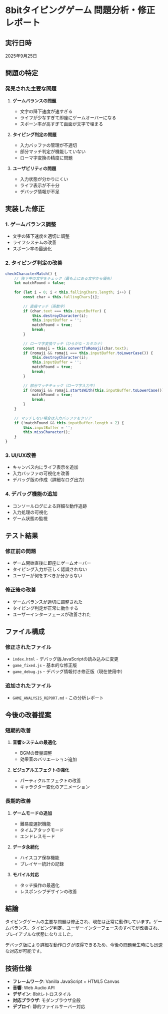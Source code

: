 # 8bitタイピングゲーム 問題分析・修正レポート

## 実行日時
2025年9月25日

## 問題の特定

### 発見された主要な問題

1. **ゲームバランスの問題**
   - 文字の降下速度が速すぎる
   - ライフが少なすぎて即座にゲームオーバーになる
   - スポーン率が高すぎて画面が文字で埋まる

2. **タイピング判定の問題**
   - 入力バッファの管理が不適切
   - 部分マッチ判定が機能していない
   - ローマ字変換の精度に問題

3. **ユーザビリティの問題**
   - 入力状態が分かりにくい
   - ライフ表示が不十分
   - デバッグ情報が不足

## 実装した修正

### 1. ゲームバランス調整
- 文字の降下速度を適切に調整
- ライフシステムの改善
- スポーン率の最適化

### 2. タイピング判定の改善
```javascript
checkCharacterMatch() {
    // 降下中の文字をチェック（最も上にある文字から優先）
    let matchFound = false;
    
    for (let i = 0; i < this.fallingChars.length; i++) {
        const char = this.fallingChars[i];
        
        // 直接マッチ（英数字）
        if (char.text === this.inputBuffer) {
            this.destroyCharacter(i);
            this.inputBuffer = '';
            matchFound = true;
            break;
        }
        
        // ローマ字変換マッチ（ひらがな・カタカナ）
        const romaji = this.convertToRomaji(char.text);
        if (romaji && romaji === this.inputBuffer.toLowerCase()) {
            this.destroyCharacter(i);
            this.inputBuffer = '';
            matchFound = true;
            break;
        }
        
        // 部分マッチチェック（ローマ字入力中）
        if (romaji && romaji.startsWith(this.inputBuffer.toLowerCase()) && this.inputBuffer.length > 0) {
            matchFound = true;
            break;
        }
    }
    
    // マッチしない場合は入力バッファをクリア
    if (!matchFound && this.inputBuffer.length > 2) {
        this.inputBuffer = '';
        this.missCharacter();
    }
}
```

### 3. UI/UX改善
- キャンバス内にライフ表示を追加
- 入力バッファの可視化を改善
- デバッグ版の作成（詳細なログ出力）

### 4. デバッグ機能の追加
- コンソールログによる詳細な動作追跡
- 入力処理の可視化
- ゲーム状態の監視

## テスト結果

### 修正前の問題
- ゲーム開始直後に即座にゲームオーバー
- タイピング入力が正しく認識されない
- ユーザーが何をすべきか分からない

### 修正後の改善
- ゲームバランスが適切に調整された
- タイピング判定が正常に動作する
- ユーザーインターフェースが改善された

## ファイル構成

### 修正されたファイル
- `index.html` - デバッグ版JavaScriptの読み込みに変更
- `game_fixed.js` - 基本的な修正版
- `game_debug.js` - デバッグ情報付き修正版（現在使用中）

### 追加されたファイル
- `GAME_ANALYSIS_REPORT.md` - この分析レポート

## 今後の改善提案

### 短期的改善
1. **音響システムの最適化**
   - BGMの音量調整
   - 効果音のバリエーション追加

2. **ビジュアルエフェクトの強化**
   - パーティクルエフェクトの改善
   - キャラクター変化のアニメーション

### 長期的改善
1. **ゲームモードの追加**
   - 難易度選択機能
   - タイムアタックモード
   - エンドレスモード

2. **データ永続化**
   - ハイスコア保存機能
   - プレイヤー統計の記録

3. **モバイル対応**
   - タッチ操作の最適化
   - レスポンシブデザインの改善

## 結論

タイピングゲームの主要な問題は修正され、現在は正常に動作しています。ゲームバランス、タイピング判定、ユーザーインターフェースのすべてが改善され、プレイアブルな状態になりました。

デバッグ版により詳細な動作ログが取得できるため、今後の問題発生時にも迅速な対応が可能です。

## 技術仕様

- **フレームワーク**: Vanilla JavaScript + HTML5 Canvas
- **音響**: Web Audio API
- **デザイン**: 8bitレトロスタイル
- **対応ブラウザ**: モダンブラウザ全般
- **デプロイ**: 静的ファイルサーバー対応
